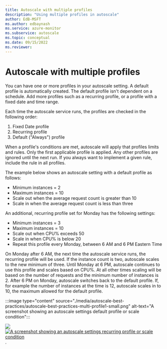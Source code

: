 ```yaml
---
title: Autoscale with multiple profiles
description: "Using multiple profiles in autoscale"
author: EdB-MSFT
ms.author: edbaynash
ms.service: azure-monitor
ms.subservice: autoscale
ms.topic: conceptual
ms.date: 09/15/2022
ms.reviewer: 
---
```


# Autoscale with multiple profiles

You can have one or more profiles in your autoscale setting.
A default profile is automatically created. The default profile isn't dependent on a schedule. Add more profiles such as a recurring profile, or a profile with a fixed date and time range.

Each time the autoscale service runs, the profiles are checked in the following  order:

1. Fixed Date profile
1. Recurring profile
1. Default ("Always") profile

When a profile's conditions are met, autoscale will apply that profiles limits and rules. Only the first applicable profile is applied. Any other profiles are ignored until the next run. If you always want to implement a given rule, include the rule in all profiles.

The example below shows an autoscale setting with a default profile as follows:

+ Minimum instances = 2
+ Maximum instances = 10
+ Scale out when the average request count is greater than 10
+ Scale in when the average request count is less than three

An additional, recurring profile set for Monday has the following settings:

+ Minimum instances = 3
+ Maximum instances = 10
+ Scale out when CPU% exceeds 50
+ Scale in when CPU% is below 20
+ Repeat this profile every Monday, between 6 AM and 6 PM Eastern Time

On Monday after 6 AM, the next time the autoscale service runs, the recurring profile will be used. If the instance count is two, autoscale scales to the new minimum of three. Until Monday at 6 PM, autoscale continues to use this profile and scales based on CPU%. At all other times scaling will be based on the number of requests and the minimum number of instances is 2.
After 6 PM on Monday, autoscale switches back to the default profile. If, for example the number of instances at the time is 12, autoscale scales in to 10, the maximum allowed for the default profile.

:::image type="content" source="./media/autoscale-best-practices/autoscale-best-practices-multi-profile1-small.png" alt-text="A screenshot showing an autoscale settings default profile or scale condition":::

[![](./media/autoscale-best-practices/autoscale-best-practices-multi-profile1-small.png)](./media/autoscale-best-practices/autoscale-best-practices-multi-profile1.png#lightbox)
[![A screenshot showing an autoscale settings recurring profile or scale condition](./media/autoscale-best-practices/autoscale-best-practices-multi-profile2-small.png)](./media/autoscale-best-practices/autoscale-best-practices-multi-profile2.png#lightbox).


